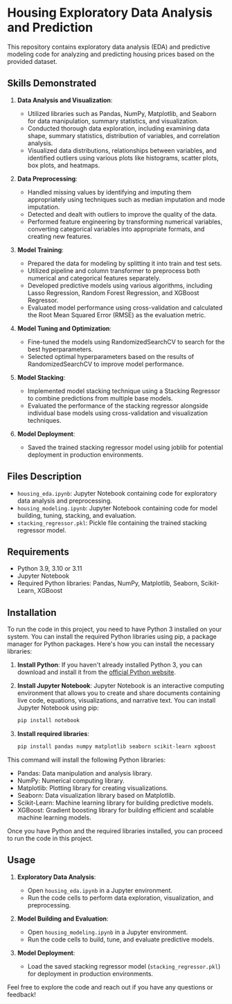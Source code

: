# Housing Exploratory Data Analysis and Prediction

This repository contains exploratory data analysis (EDA) and predictive modeling code for analyzing and predicting housing prices based on the provided dataset.
## Skills Demonstrated

1. **Data Analysis and Visualization**:
    - Utilized libraries such as Pandas, NumPy, Matplotlib, and Seaborn for data manipulation, summary statistics, and visualization.
    - Conducted thorough data exploration, including examining data shape, summary statistics, distribution of variables, and correlation analysis.
    - Visualized data distributions, relationships between variables, and identified outliers using various plots like histograms, scatter plots, box plots, and heatmaps.

2. **Data Preprocessing**:
    - Handled missing values by identifying and imputing them appropriately using techniques such as median imputation and mode imputation.
    - Detected and dealt with outliers to improve the quality of the data.
    - Performed feature engineering by transforming numerical variables, converting categorical variables into appropriate formats, and creating new features.

3. **Model Training**:
    - Prepared the data for modeling by splitting it into train and test sets.
    - Utilized pipeline and column transformer to preprocess both numerical and categorical features separately.
    - Developed predictive models using various algorithms, including Lasso Regression, Random Forest Regression, and XGBoost Regressor.
    - Evaluated model performance using cross-validation and calculated the Root Mean Squared Error (RMSE) as the evaluation metric.

4. **Model Tuning and Optimization**:
    - Fine-tuned the models using RandomizedSearchCV to search for the best hyperparameters.
    - Selected optimal hyperparameters based on the results of RandomizedSearchCV to improve model performance.

5. **Model Stacking**:
    - Implemented model stacking technique using a Stacking Regressor to combine predictions from multiple base models.
    - Evaluated the performance of the stacking regressor alongside individual base models using cross-validation and visualization techniques.

6. **Model Deployment**:
    - Saved the trained stacking regressor model using joblib for potential deployment in production environments.

## Files Description

- `housing_eda.ipynb`: Jupyter Notebook containing code for exploratory data analysis and preprocessing.
- `housing_modeling.ipynb`: Jupyter Notebook containing code for model building, tuning, stacking, and evaluation.
- `stacking_regressor.pkl`: Pickle file containing the trained stacking regressor model.

## Requirements

- Python 3.9, 3.10 or 3.11
- Jupyter Notebook
- Required Python libraries: Pandas, NumPy, Matplotlib, Seaborn, Scikit-Learn, XGBoost

## Installation

To run the code in this project, you need to have Python 3 installed on your system. You can install the required Python libraries using pip, a package manager for Python packages. Here's how you can install the necessary libraries:

1. **Install Python**: If you haven't already installed Python 3, you can download and install it from the [official Python website](https://www.python.org/downloads/).

2. **Install Jupyter Notebook**: Jupyter Notebook is an interactive computing environment that allows you to create and share documents containing live code, equations, visualizations, and narrative text. You can install Jupyter Notebook using pip:

    ```bash
    pip install notebook
    ```

3. **Install required libraries**:
    ```bash
    pip install pandas numpy matplotlib seaborn scikit-learn xgboost
    ```

This command will install the following Python libraries:

- Pandas: Data manipulation and analysis library.
- NumPy: Numerical computing library.
- Matplotlib: Plotting library for creating visualizations.
- Seaborn: Data visualization library based on Matplotlib.
- Scikit-Learn: Machine learning library for building predictive models.
- XGBoost: Gradient boosting library for building efficient and scalable machine learning models.

Once you have Python and the required libraries installed, you can proceed to run the code in this project.
## Usage

1. **Exploratory Data Analysis**:
    - Open `housing_eda.ipynb` in a Jupyter environment.
    - Run the code cells to perform data exploration, visualization, and preprocessing.

2. **Model Building and Evaluation**:
    - Open `housing_modeling.ipynb` in a Jupyter environment.
    - Run the code cells to build, tune, and evaluate predictive models.

3. **Model Deployment**:
    - Load the saved stacking regressor model (`stacking_regressor.pkl`) for deployment in production environments.

Feel free to explore the code and reach out if you have any questions or feedback!